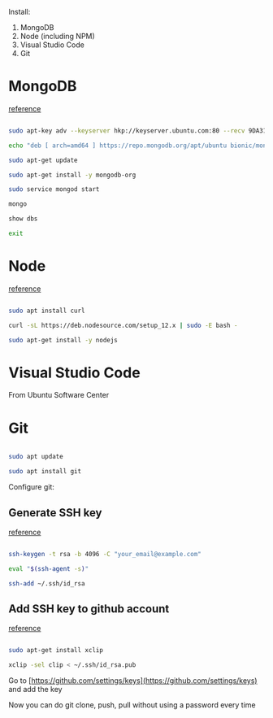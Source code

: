 Install:

1. MongoDB
2. Node (including NPM)
3. Visual Studio Code
4. Git

# MongoDB

[reference](https://docs.mongodb.com/manual/tutorial/install-mongodb-on-ubuntu/)

```bash

sudo apt-key adv --keyserver hkp://keyserver.ubuntu.com:80 --recv 9DA31620334BD75D9DCB49F368818C72E52529D4

echo "deb [ arch=amd64 ] https://repo.mongodb.org/apt/ubuntu bionic/mongodb-org/4.0 multiverse" | sudo tee /etc/apt/sources.list.d/mongodb-org-4.0.list

sudo apt-get update

sudo apt-get install -y mongodb-org

sudo service mongod start

mongo

show dbs

exit

```

# Node

[reference](https://github.com/nodesource/distributions/blob/master/README.md)

```bash

sudo apt install curl

curl -sL https://deb.nodesource.com/setup_12.x | sudo -E bash -

sudo apt-get install -y nodejs

```

# Visual Studio Code

From Ubuntu Software Center

# Git

```bash

sudo apt update

sudo apt install git

```

Configure git:

## Generate SSH key

[reference](https://help.github.com/en/articles/connecting-to-github-with-ssh)

```bash

ssh-keygen -t rsa -b 4096 -C "your_email@example.com"

eval "$(ssh-agent -s)"

ssh-add ~/.ssh/id_rsa

```

## Add SSH key to github account

[reference](https://help.github.com/en/articles/adding-a-new-ssh-key-to-your-github-account)

```bash

sudo apt-get install xclip

xclip -sel clip < ~/.ssh/id_rsa.pub

```

Go to [https://github.com/settings/keys](https://github.com/settings/keys) and add the key

Now you can do git clone, push, pull without using a password every time
